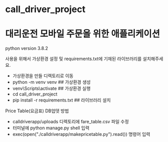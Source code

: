 # call_driver_project
# 대리운전 모바일 주문을 위한 애플리케이션

python version 3.8.2

사용을 위해서 가상환경 설정 및 requirements.txt에 기재된 라이브러리를 설치해주세요.
 - 가상환경을 만들 디렉토리로 이동
 - python -m venv venv  ## 가상환경 생성
 - venv\Scripts\activate ## 가상환경 실행
 - cd call_driver_project
 - pip install -r requirements.txt ## 라이브러리 설치


Price Table(요금표) DB업뎃 방법
- calldriverapp/uploads 디렉토리에 fare_table.csv 파일 수정
- 터미널에 python manage.py shell 입력
- exec(open("./calldriverapp/makepricetable.py").read()) 명령어 입력


